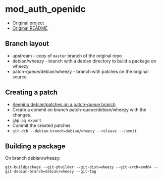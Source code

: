 # mod_auth_openidc

* [Original project](https://github.com/pingidentity/mod_auth_openidc)
* [Original README](https://github.com/pingidentity/mod_auth_openidc/blob/master/README.md)

## Branch layout

* upstream - copy of `master` branch of the original repo
* debian/wheezy - branch with a debian directory to build a package on wheezy
* patch-queue/debian/wheezy - branch with patches on the original source

## Creating a patch

* [Keeping debian/patches on a patch-queue branch](https://honk.sigxcpu.org/piki/development/debian_packages_in_git/)
* Create a commit on branch patch-queue/debian/wheezy with the changes.
* `gbp pq export`
* Commit the created patches
* `git-dch --debian-branch=debian/wheezy --release --commit`


## Building a package

On branch debian/wheezy:

```
git-buildpackage --git-pbuilder --git-dist=wheezy --git-arch=amd64 --git-debian-branch=debian/wheezy --git-tag
```


